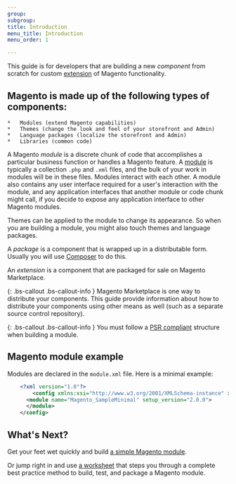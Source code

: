 ```yaml
---
group:
subgroup:
title: Introduction
menu_title: Introduction
menu_order: 1

---
```


This guide is for developers that are building a new *component* from scratch for custom [extension](https://glossary.magento.com/extension) of Magento functionality.

## Magento is made up of the following types of components:

	*	Modules (extend Magento capabilities)
	*	Themes (change the look and feel of your storefront and Admin)
	*	Language packages (localize the storefront and Admin)
	*	Libraries (common code)

A Magento *module* is a discrete chunk of code that accomplishes a particular business function or handles a Magento feature. A [module](https://glossary.magento.com/module) is typically a collection `.php` and `.xml` files, and the bulk of your work in modules will be in these files.  Modules interact with each other. A module also contains any user interface required for a user's interaction with the module, and any application interfaces that another module or code chunk might call, if you decide to expose any application interface to other Magento modules.

Themes can be applied to the module to change its appearance. So when you are building a module, you might also touch themes and language packages.

A *package* is a component that is wrapped up in a distributable form. Usually you will use [Composer](https://glossary.magento.com/Composer) to do this.

An *extension* is a component that are packaged for sale on Magento Marketplace.

{: .bs-callout .bs-callout-info }
Magento Marketplace is one way to distribute your components. This guide provide information about how to distribute your components using other means as well (such as a separate source control repository).



{: .bs-callout .bs-callout-info }
You must follow a [PSR compliant](http://www.php-fig.org/psr/psr-4/) structure when building a module.

## Magento module example

Modules are declared in the `module.xml` file. Here is a minimal example:

```xml
    <?xml version="1.0"?>
        <config xmlns:xsi="http://www.w3.org/2001/XMLSchema-instance" xsi:noNamespaceSchemaLocation="urn:magento:framework:Module/etc/module.xsd">
      <module name="Magento_SampleMinimal" setup_version="2.0.0">
      </module>
    </config>
```

## What's Next?

Get your feet wet quickly and build <a href="{{ page.baseurl }}/extension-dev-guide/build_a_simple_module.html">a simple Magento module</a>.

Or jump right in and use <a href="{{ page.baseurl }}/extension-dev-guide/worksheet.html">a worksheet</a> that steps you through a complete best practice method to build, test, and package a Magento module.

